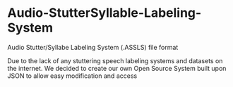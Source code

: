 # Audio-StutterSyllable-Labeling-System
Audio Stutter/Syllabe Labeling System (.ASSLS) file format

Due to the lack of any stuttering speech labeling systems and datasets on the internet. We decided to create our own Open Source System built upon JSON to allow easy modification and access
